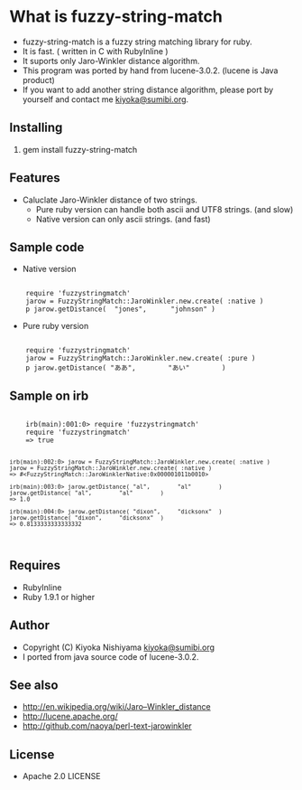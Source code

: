 # What is fuzzy-string-match

* fuzzy-string-match is a fuzzy string matching library for ruby.
* It is fast. ( written in C with RubyInline )
* It suports only Jaro-Winkler distance algorithm.
* This program was ported by hand from lucene-3.0.2. (lucene is Java product)
* If you want to add another string distance algorithm, please port by yourself and contact me <kiyoka@sumibi.org>.

## Installing 
  1. gem install fuzzy-string-match

## Features
* Caluclate Jaro-Winkler distance of two strings.
  * Pure ruby version can handle both ascii and UTF8 strings. (and slow)
  * Native version can only ascii strings. (and fast)

## Sample code 
  * Native version

<code>
    require 'fuzzystringmatch'
    jarow = FuzzyStringMatch::JaroWinkler.new.create( :native )
    p jarow.getDistance(  "jones",      "johnson" )
</code>

  * Pure ruby version

<code>
    require 'fuzzystringmatch'
    jarow = FuzzyStringMatch::JaroWinkler.new.create( :pure )
    p jarow.getDistance( "ああ",        "あい"        )
</code>

## Sample on irb

<code>
    irb(main):001:0> require 'fuzzystringmatch'
    require 'fuzzystringmatch'
    => true

    irb(main):002:0> jarow = FuzzyStringMatch::JaroWinkler.new.create( :native )
    jarow = FuzzyStringMatch::JaroWinkler.new.create( :native )
    => #<FuzzyStringMatch::JaroWinklerNative:0x000001011b0010>

    irb(main):003:0> jarow.getDistance( "al",        "al"        )
    jarow.getDistance( "al",        "al"        )
    => 1.0

    irb(main):004:0> jarow.getDistance( "dixon",     "dicksonx"  )
    jarow.getDistance( "dixon",     "dicksonx"  )
    => 0.8133333333333332
</code>


## Requires
 - RubyInline
 - Ruby 1.9.1 or higher

## Author
 - Copyright (C) Kiyoka Nishiyama <kiyoka@sumibi.org>
 - I ported from java source code of lucene-3.0.2.

## See also
 - http://en.wikipedia.org/wiki/Jaro–Winkler_distance
 - http://lucene.apache.org/
 - http://github.com/naoya/perl-text-jarowinkler

## License
 - Apache 2.0 LICENSE
